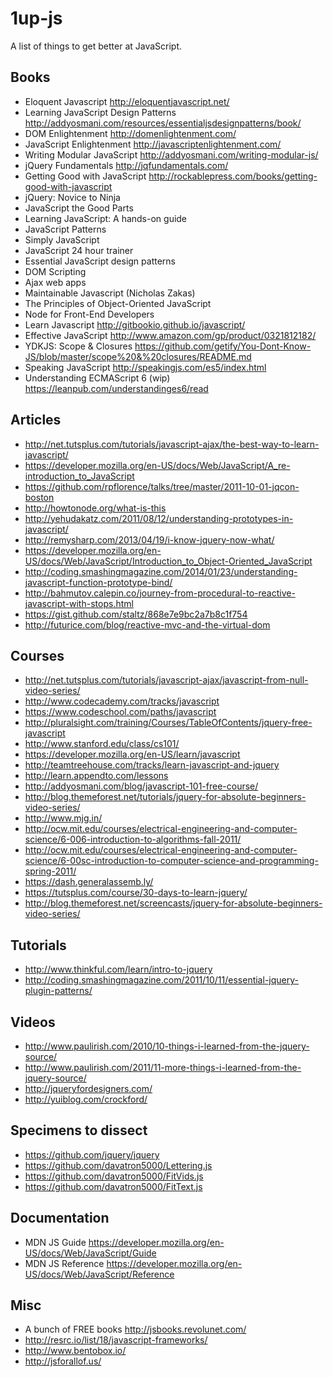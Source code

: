 # 1up-js

A list of things to get better at JavaScript. 

## Books

- Eloquent Javascript http://eloquentjavascript.net/
- Learning JavaScript Design Patterns http://addyosmani.com/resources/essentialjsdesignpatterns/book/
- DOM Enlightenment http://domenlightenment.com/
- JavaScript Enlightenment http://javascriptenlightenment.com/
- Writing Modular JavaScript http://addyosmani.com/writing-modular-js/
- jQuery Fundamentals http://jqfundamentals.com/
- Getting Good with JavaScript http://rockablepress.com/books/getting-good-with-javascript
- jQuery: Novice to Ninja
- JavaScript the Good Parts
- Learning JavaScript: A hands-on guide
- JavaScript Patterns
- Simply JavaScript
- JavaScript 24 hour trainer
- Essential JavaScript design patterns
- DOM Scripting
- Ajax web apps
- Maintainable Javascript (Nicholas Zakas)
- The Principles of Object-Oriented JavaScript
- Node for Front-End Developers
- Learn Javascript http://gitbookio.github.io/javascript/
- Effective JavaScript http://www.amazon.com/gp/product/0321812182/
- YDKJS: Scope & Closures https://github.com/getify/You-Dont-Know-JS/blob/master/scope%20&%20closures/README.md
- Speaking JavaScript http://speakingjs.com/es5/index.html
- Understanding ECMAScript 6 (wip) https://leanpub.com/understandinges6/read

## Articles

- http://net.tutsplus.com/tutorials/javascript-ajax/the-best-way-to-learn-javascript/
- https://developer.mozilla.org/en-US/docs/Web/JavaScript/A_re-introduction_to_JavaScript 
- https://github.com/rpflorence/talks/tree/master/2011-10-01-jqcon-boston
- http://howtonode.org/what-is-this
- http://yehudakatz.com/2011/08/12/understanding-prototypes-in-javascript/
- http://remysharp.com/2013/04/19/i-know-jquery-now-what/
- https://developer.mozilla.org/en-US/docs/Web/JavaScript/Introduction_to_Object-Oriented_JavaScript
- http://coding.smashingmagazine.com/2014/01/23/understanding-javascript-function-prototype-bind/
- http://bahmutov.calepin.co/journey-from-procedural-to-reactive-javascript-with-stops.html
- https://gist.github.com/staltz/868e7e9bc2a7b8c1f754
- http://futurice.com/blog/reactive-mvc-and-the-virtual-dom

## Courses

- http://net.tutsplus.com/tutorials/javascript-ajax/javascript-from-null-video-series/
- http://www.codecademy.com/tracks/javascript
- https://www.codeschool.com/paths/javascript
- http://pluralsight.com/training/Courses/TableOfContents/jquery-free-javascript
- http://www.stanford.edu/class/cs101/
- https://developer.mozilla.org/en-US/learn/javascript
- http://teamtreehouse.com/tracks/learn-javascript-and-jquery
- http://learn.appendto.com/lessons
- http://addyosmani.com/blog/javascript-101-free-course/
- http://blog.themeforest.net/tutorials/jquery-for-absolute-beginners-video-series/
- http://www.mjg.in/ 
- http://ocw.mit.edu/courses/electrical-engineering-and-computer-science/6-006-introduction-to-algorithms-fall-2011/
- http://ocw.mit.edu/courses/electrical-engineering-and-computer-science/6-00sc-introduction-to-computer-science-and-programming-spring-2011/
- https://dash.generalassemb.ly/
- https://tutsplus.com/course/30-days-to-learn-jquery/
- http://blog.themeforest.net/screencasts/jquery-for-absolute-beginners-video-series/

## Tutorials

- http://www.thinkful.com/learn/intro-to-jquery
- http://coding.smashingmagazine.com/2011/10/11/essential-jquery-plugin-patterns/


## Videos

- http://www.paulirish.com/2010/10-things-i-learned-from-the-jquery-source/
- http://www.paulirish.com/2011/11-more-things-i-learned-from-the-jquery-source/
- http://jqueryfordesigners.com/
- http://yuiblog.com/crockford/

## Specimens to dissect

- https://github.com/jquery/jquery
- https://github.com/davatron5000/Lettering.js
- https://github.com/davatron5000/FitVids.js
- https://github.com/davatron5000/FitText.js 

## Documentation

- MDN JS Guide https://developer.mozilla.org/en-US/docs/Web/JavaScript/Guide
- MDN JS Reference https://developer.mozilla.org/en-US/docs/Web/JavaScript/Reference

## Misc

- A bunch of FREE books http://jsbooks.revolunet.com/
- http://resrc.io/list/18/javascript-frameworks/
- http://www.bentobox.io/
- http://jsforallof.us/
